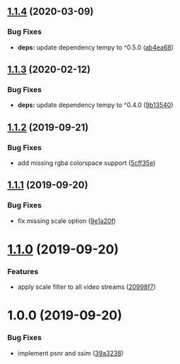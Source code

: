 ## [1.1.4](https://github.com/mooyoul/vuality/compare/v1.1.3...v1.1.4) (2020-03-09)


### Bug Fixes

* **deps:** update dependency tempy to ^0.5.0 ([ab4ea68](https://github.com/mooyoul/vuality/commit/ab4ea68fedefd7653ced72bc6885e986152aa80e))

## [1.1.3](https://github.com/mooyoul/vuality/compare/v1.1.2...v1.1.3) (2020-02-12)


### Bug Fixes

* **deps:** update dependency tempy to ^0.4.0 ([9b13540](https://github.com/mooyoul/vuality/commit/9b13540298375492ddc0678c25a12adbe48897dd))

## [1.1.2](https://github.com/mooyoul/vuality/compare/v1.1.1...v1.1.2) (2019-09-21)


### Bug Fixes

* add missing rgba colorspace support ([5cff35e](https://github.com/mooyoul/vuality/commit/5cff35e))

## [1.1.1](https://github.com/mooyoul/vuality/compare/v1.1.0...v1.1.1) (2019-09-20)


### Bug Fixes

* fix missing scale option ([9e1a20f](https://github.com/mooyoul/vuality/commit/9e1a20f))

# [1.1.0](https://github.com/mooyoul/vuality/compare/v1.0.0...v1.1.0) (2019-09-20)


### Features

* apply scale filter to all video streams ([20998f7](https://github.com/mooyoul/vuality/commit/20998f7))

# 1.0.0 (2019-09-20)


### Bug Fixes

* implement psnr and ssim ([39a3238](https://github.com/mooyoul/vuality/commit/39a3238))

